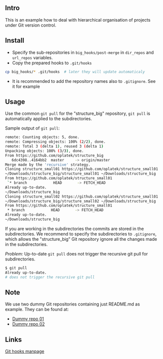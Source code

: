 Intro
-----
This is an example how to deal with hierarchical organisation of projects under Git version control.

Install
-------
 * Specify the sub-repositories in `big_hooks/post-merge` in `dir_repos` and `url_repos` variables.
 * Copy the prepared hooks to `.git/hooks`
 ```bash
 cp big_hooks/* .git/hooks  # later they will update automaticaly 
 ```
 * It is recommended to add the repository names also to `.gitignore`. See it for example

Usage
-----
Use the common `git pull` for the "structure_big" repository, `git pull` is automatically applied
to the subdirectories.

Sample output of `git pull`:
```bash
remote: Counting objects: 5, done.
remote: Compressing objects: 100% (2/2), done.
remote: Total 3 (delta 1), reused 3 (delta 1)
Unpacking objects: 100% (3/3), done.
From https://github.com/oplatek/structure_big
   6dc4398..4164bb2  master     -> origin/master
Merge made by the 'recursive' strategy.
Cloning structure_small01 https://github.com/oplatek/structure_small01.git
~/Downloads/structure_big/structure_small01 ~/Downloads/structure_big
From https://github.com/oplatek/structure_small01
 `* branch            HEAD       -> FETCH_HEAD
Already up-to-date.
~/Downloads/structure_big
Cloning structure_small02 https://github.com/oplatek/structure_small01.git
~/Downloads/structure_big/structure_small02 ~/Downloads/structure_big
From https://github.com/oplatek/structure_small01
 * branch            HEAD       -> FETCH_HEAD
Already up-to-date.
~/Downloads/structure_big
```

If you are working in the subdirectories the commits are stored in the subdirectories.
We recommend to specify the subdirectories to `.gitignore`, which allows the "structure_big" Git repository
ignore all the changes made in the subdirectories.


*Problem:* Up-to-date `git pull` does not trigger the recursive git pull for subdirectories.
```bash
$ git pull
Already up-to-date.
# does not trigger the recursive git pull
```

Note
----
We use two dummy Git repositories containing just README.md as example.
They can be found at:
 * [Dummy repo 01](https://github.com/oplatek/structure_small01.git)
 * [Dummy repo 02](https://github.com/oplatek/structure_small2.git)


Links
-----
[Git hooks manpage](https://www.kernel.org/pub/software/scm/git/docs/githooks.html)

